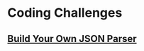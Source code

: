 # Coding Challenges
## [Build Your Own JSON Parser](https://codingchallenges.fyi/challenges/challenge-json-parser)

